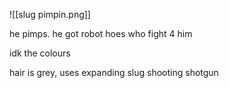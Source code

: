 
![[slug pimpin.png]]

he pimps. he got robot hoes who fight 4 him

idk the colours

hair is grey, uses expanding slug shooting shotgun